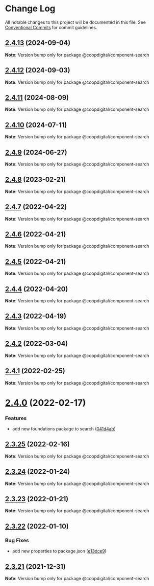 # Change Log

All notable changes to this project will be documented in this file.
See [Conventional Commits](https://conventionalcommits.org) for commit guidelines.

## [2.4.13](https://github.com/coopdigital/coop-frontend/compare/@coopdigital/component-search@2.4.12...@coopdigital/component-search@2.4.13) (2024-09-04)

**Note:** Version bump only for package @coopdigital/component-search





## [2.4.12](https://github.com/coopdigital/coop-frontend/compare/@coopdigital/component-search@2.4.11...@coopdigital/component-search@2.4.12) (2024-09-03)

**Note:** Version bump only for package @coopdigital/component-search





## [2.4.11](https://github.com/coopdigital/coop-frontend/compare/@coopdigital/component-search@2.4.10...@coopdigital/component-search@2.4.11) (2024-08-09)

**Note:** Version bump only for package @coopdigital/component-search





## [2.4.10](https://github.com/coopdigital/coop-frontend/compare/@coopdigital/component-search@2.4.9...@coopdigital/component-search@2.4.10) (2024-07-11)

**Note:** Version bump only for package @coopdigital/component-search





## [2.4.9](https://github.com/coopdigital/coop-frontend/compare/@coopdigital/component-search@2.4.8...@coopdigital/component-search@2.4.9) (2024-06-27)

**Note:** Version bump only for package @coopdigital/component-search





## [2.4.8](https://github.com/coopdigital/coop-frontend/compare/@coopdigital/component-search@2.4.7...@coopdigital/component-search@2.4.8) (2023-02-21)

**Note:** Version bump only for package @coopdigital/component-search





## [2.4.7](https://github.com/coopdigital/coop-frontend/compare/@coopdigital/component-search@2.4.6...@coopdigital/component-search@2.4.7) (2022-04-22)

**Note:** Version bump only for package @coopdigital/component-search





## [2.4.6](https://github.com/coopdigital/coop-frontend/compare/@coopdigital/component-search@2.4.5...@coopdigital/component-search@2.4.6) (2022-04-21)

**Note:** Version bump only for package @coopdigital/component-search





## [2.4.5](https://github.com/coopdigital/coop-frontend/compare/@coopdigital/component-search@2.4.4...@coopdigital/component-search@2.4.5) (2022-04-21)

**Note:** Version bump only for package @coopdigital/component-search





## [2.4.4](https://github.com/coopdigital/coop-frontend/compare/@coopdigital/component-search@2.4.3...@coopdigital/component-search@2.4.4) (2022-04-20)

**Note:** Version bump only for package @coopdigital/component-search





## [2.4.3](https://github.com/coopdigital/coop-frontend/compare/@coopdigital/component-search@2.4.2...@coopdigital/component-search@2.4.3) (2022-04-19)

**Note:** Version bump only for package @coopdigital/component-search





## [2.4.2](https://github.com/coopdigital/coop-frontend/compare/@coopdigital/component-search@2.4.1...@coopdigital/component-search@2.4.2) (2022-03-04)

**Note:** Version bump only for package @coopdigital/component-search





## [2.4.1](https://github.com/coopdigital/coop-frontend/compare/@coopdigital/component-search@2.4.0...@coopdigital/component-search@2.4.1) (2022-02-25)

**Note:** Version bump only for package @coopdigital/component-search





# [2.4.0](https://github.com/coopdigital/coop-frontend/compare/@coopdigital/component-search@2.3.25...@coopdigital/component-search@2.4.0) (2022-02-17)


### Features

* add new foundations package to search ([041d4ab](https://github.com/coopdigital/coop-frontend/commit/041d4ab85f8f9bcd6ce596b0a5572ac8d8d03a34))





## [2.3.25](https://github.com/coopdigital/coop-frontend/compare/@coopdigital/component-search@2.3.24...@coopdigital/component-search@2.3.25) (2022-02-16)

**Note:** Version bump only for package @coopdigital/component-search





## [2.3.24](https://github.com/coopdigital/coop-frontend/compare/@coopdigital/component-search@2.3.23...@coopdigital/component-search@2.3.24) (2022-01-24)

**Note:** Version bump only for package @coopdigital/component-search





## [2.3.23](https://github.com/coopdigital/coop-frontend/compare/@coopdigital/component-search@2.3.22...@coopdigital/component-search@2.3.23) (2022-01-21)

**Note:** Version bump only for package @coopdigital/component-search





## [2.3.22](https://github.com/coopdigital/coop-frontend/compare/@coopdigital/component-search@2.3.21...@coopdigital/component-search@2.3.22) (2022-01-10)


### Bug Fixes

* add new properties to package.json ([e13dce9](https://github.com/coopdigital/coop-frontend/commit/e13dce94798600b80da4d0183ce96331b91c72aa))





## [2.3.21](https://github.com/coopdigital/coop-frontend/compare/@coopdigital/component-search@2.3.20...@coopdigital/component-search@2.3.21) (2021-12-31)

**Note:** Version bump only for package @coopdigital/component-search
